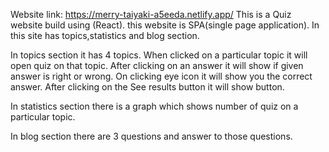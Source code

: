 Website link: https://merry-taiyaki-a5eeda.netlify.app/
This is a Quiz website build using (React).
this website is SPA(single page application).
In this site has topics,statistics and blog section.

In topics section it has 4 topics. When clicked on a particular
topic it will open quiz on that topic.
After clicking on an answer it will show if given answer is right or wrong. On clicking eye icon it will show you the correct answer.
After clicking on the See results button it will show button.

In statistics section there is a graph which shows number of quiz on a particular topic.

In blog section there are 3 questions and answer to those questions.